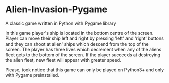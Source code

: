 # Alien-Invasion-Pygame
A classic game written in Python with Pygame library

In this game player's ship is located in the bottom centre of the screen. Player can move their ship left and right by pressing 'left' and 'right' buttons and they can shoot at alien' ships which descend from the top of the screen.
The player has three lives which decrement when any of the aliens fleet gets to the bottom of the screen. If the player succeeds at destroying the alien fleet, new fleet will appear with greater speed.

Please, took notice that this game can only be played on Python3+ and only with Pygame preinstalled.
